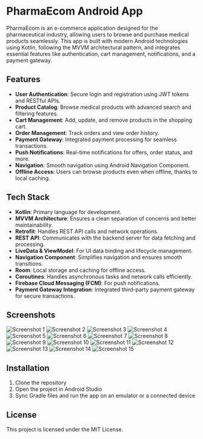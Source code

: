 # PharmaEcom Android App

PharmaEcom is an e-commerce application designed for the pharmaceutical industry, allowing users to browse and purchase medical products seamlessly. This app is built with modern Android technologies using Kotlin, following the MVVM architectural pattern, and integrates essential features like authentication, cart management, notifications, and a payment gateway.

## Features

- **User Authentication**: Secure login and registration using JWT tokens and RESTful APIs.
- **Product Catalog**: Browse medical products with advanced search and filtering features.
- **Cart Management**: Add, update, and remove products in the shopping cart.
- **Order Management**: Track orders and view order history.
- **Payment Gateway**: Integrated payment processing for seamless transactions.
- **Push Notifications**: Real-time notifications for offers, order status, and more.
- **Navigation**: Smooth navigation using Android Navigation Component.
- **Offline Access**: Users can browse products even when offline, thanks to local caching.

## Tech Stack

- **Kotlin**: Primary language for development.
- **MVVM Architecture**: Ensures a clean separation of concerns and better maintainability.
- **Retrofit**: Handles REST API calls and network operations.
- **REST API**: Communicates with the backend server for data fetching and processing.
- **LiveData & ViewModel**: For UI data binding and lifecycle management.
- **Navigation Component**: Simplifies navigation and ensures smooth transitions.
- **Room**: Local storage and caching for offline access.
- **Coroutines**: Handles asynchronous tasks and network calls efficiently.
- **Firebase Cloud Messaging (FCM)**: For push notifications.
- **Payment Gateway Integration**: Integrated third-party payment gateway for secure transactions.

## Screenshots

![Screenshot 1](https://github.com/user-attachments/assets/95398e59-91b7-44d6-85d3-bf6426048f00)
![Screenshot 2](https://github.com/user-attachments/assets/34b79966-a205-4dee-aaa7-6f430a6ff100)
![Screenshot 3](https://github.com/user-attachments/assets/4b840806-675c-47d4-9735-900359a67ea7)
![Screenshot 4](https://github.com/user-attachments/assets/5fd777a6-9f6d-4588-9ec7-d3e1b9470938)
![Screenshot 5](https://github.com/user-attachments/assets/35226f2c-2c18-4938-ad25-e724d5169d63)
![Screenshot 6](https://github.com/user-attachments/assets/80336e80-4990-4ae1-8cbc-5bcbf819e191)
![Screenshot 7](https://github.com/user-attachments/assets/8bf587e5-394f-4667-b04f-3449730fc26c)
![Screenshot 8](https://github.com/user-attachments/assets/62447144-f78c-440a-b368-20ede49ea72a)
![Screenshot 9](https://github.com/user-attachments/assets/692e4d6c-949e-4bd2-8444-c553f6fa961f)
![Screenshot 10](https://github.com/user-attachments/assets/d983ef8a-4130-4ee1-839d-9650c39f1fda)
![Screenshot 11](https://github.com/user-attachments/assets/5e523e5d-bd07-42af-b82d-af4079b560ef)
![Screenshot 12](https://github.com/user-attachments/assets/05a645ec-7b57-413f-8b1f-02e9de9bdd34)
![Screenshot 13](https://github.com/user-attachments/assets/caa66b63-14e3-4330-92a4-372352fc037c)
![Screenshot 14](https://github.com/user-attachments/assets/a1227f96-7f7f-46be-9cb1-40810cbae6ec)
![Screenshot 15](https://github.com/user-attachments/assets/042d030a-0a1b-4ec2-bdac-325eb2414373)

## Installation

1. Clone the repository
2. Open the project in Android Studio
3. Sync Gradle files and run the app on an emulator or a connected device

## License

This project is licensed under the MIT License.
